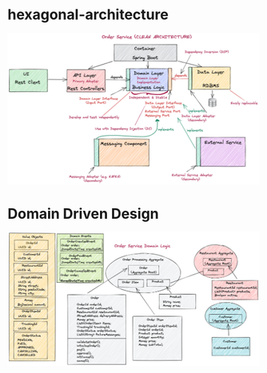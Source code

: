 # hexagonal-architecture
![order-service-hexagonal](./img/order-service-hexagonal.png)

# Domain Driven Design
![order-service-ddd](./img/order-service-ddd.png)
